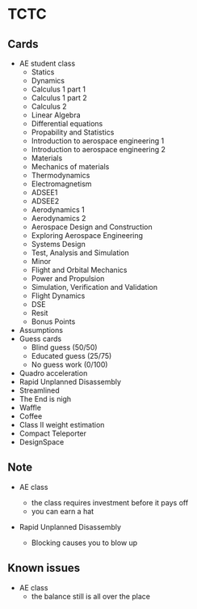 # TCTC


## Cards

- AE student class
	- Statics
	- Dynamics
	- Calculus 1 part 1
	- Calculus 1 part 2
	- Calculus 2 
	- Linear Algebra
	- Differential equations
	- Propability and Statistics
	- Introduction to aerospace engineering 1
	- Introduction to aerospace engineering 2
	- Materials
	- Mechanics of materials
	- Thermodynamics
	- Electromagnetism
	- ADSEE1
	- ADSEE2
	- Aerodynamics 1
	- Aerodynamics 2
	- Aerospace Design and Construction
	- Exploring Aerospace Engineering
	- Systems Design
	- Test, Analysis and Simulation
	- Minor
	- Flight and Orbital Mechanics
	- Power and Propulsion
	- Simulation, Verification and Validation
	- Flight Dynamics
	- DSE
	- Resit
	- Bonus Points
- Assumptions
- Guess cards
	- Blind guess (50/50)
	- Educated guess (25/75)
	- No guess work (0/100)
- Quadro acceleration
- Rapid Unplanned Disassembly
- Streamlined
- The End is nigh
- Waffle
- Coffee
- Class II weight estimation
- Compact Teleporter
- DesignSpace


## Note

- AE class
	- the class requires investment before it pays off 
	- you can earn a hat

- Rapid Unplanned Disassembly
	- Blocking causes you to blow up



## Known issues

- AE class 
	- the balance still is all over the place
